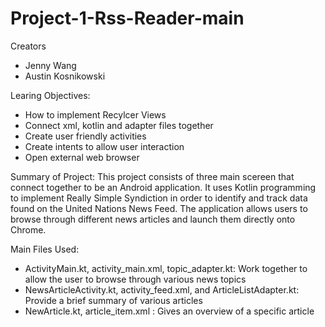 # Project-1-Rss-Reader-main

Creators
- Jenny Wang
- Austin Kosnikowski

Learing Objectives:
- How to implement Recylcer Views
- Connect xml, kotlin and adapter files together
- Create user friendly activities
- Create intents to allow user interaction
- Open external web browser

Summary of Project:
This project consists of three main scereen that connect together to be an Android application. It uses 
Kotlin programming to implement Really Simple Syndiction in order to identify and track data found on the
United Nations News Feed. The application allows users to browse through different news articles and launch
them directly onto Chrome.

Main Files Used:
- ActivityMain.kt, activity_main.xml, topic_adapter.kt: Work together to allow the user to browse through various news topics
- NewsArticleActivity.kt, activity_feed.xml, and ArticleListAdapter.kt: Provide a brief summary of various articles
- NewArticle.kt, article_item.xml : Gives an overview of a specific article
